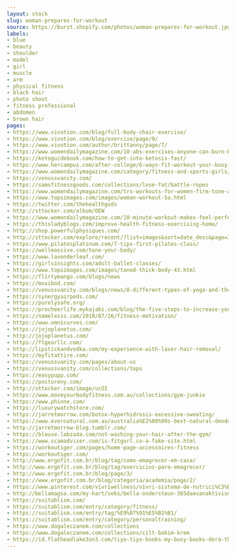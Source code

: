```yaml
---
layout: stock
slug: woman-prepares-for-workout
source: https://burst.shopify.com/photos/woman-prepares-for-workout.jpg
labels:
- blue
- beauty
- shoulder
- model
- girl
- muscle
- arm
- physical fitness
- black hair
- photo shoot
- fitness professional
- abdomen
- brown hair
pages:
- https://www.vivotion.com/blog/full-body-chair-exercise/
- https://www.vivotion.com/blog/exercise/page/9/
- https://www.vivotion.com/author/brittanny/page/7/
- https://www.womendailymagazine.com/10-abs-exercises-anyone-can-burn-belly-fat/
- https://ketoguidebook.com/how-to-get-into-ketosis-fast/
- https://www.hercampus.com/after-college/6-ways-fit-workout-your-busy-adult-schedule
- https://www.womendailymagazine.com/category/fitness-and-sports-girls/page/4/
- https://venussvanity.com/
- https://samsfitnessgoods.com/collections/lose-fat/battle-ropes
- https://www.womendailymagazine.com/trx-workouts-for-women-firm-tone-and-shape-up/
- https://www.topsimages.com/images/woman-workout-5a.html
- https://twitter.com/thehealthgods
- http://sttocker.com/album/OEW
- https://www.womendailymagazine.com/10-minute-workout-makes-feel-perfectly-rejuvenated/
- https://thisladyblogs.com/improve-health-fitness-exercising-home/
- http://shop.powerfulphysiques.com/
- http://sttocker.com/explore/recent/?list=images&sort=date_desc&page=3
- https://www.pilatesplatinum.com/7-tips-first-pilates-class/
- https://wellmassive.com/tone-your-body/
- https://www.lavenderleaf.com/
- https://girlsinsights.com/adult-ballet-classes/
- https://www.topsimages.com/images/toned-thick-body-43.html
- https://flirtymango.com/blogs/news
- https://moxibod.com/
- https://venussvanity.com/blogs/news/8-different-types-of-yoga-and-their-benefits
- https://synergyairpods.com/
- https://purelysafe.org/
- https://procheerlife.mykajabi.com/blog/the-five-steps-to-increase-your-commitment-to-your-goals
- https://namelesss.com/2018/07/26/fitness-motivation/
- https://www.omnicurves.com/
- https://jojoplanetus.com/
- http://jojoplanetus.com/
- https://ftgearllc.com/
- http://lipstickandvodka.com/my-experience-with-laser-hair-removal/
- https://myfitattire.com/
- https://venussvanity.com/pages/about-us
- https://venussvanity.com/collections/tops
- https://easypupp.com/
- https://postureny.com/
- http://sttocker.com/image/ucOI
- https://www.moveyourbodyfitness.com.au/collections/gym-junkie
- https://www.phinne.com/
- https://luxurywatchstore.com/
- https://jarretmorrow.com/botox-hyperhidrosis-excessive-sweating/
- https://www.evernatural.com.au/australia%E2%80%99s-best-natural-deodorant-pastes
- http://jarretmorrow-blog.tumblr.com/
- https://blouse.labzada.com/not-washing-your-hair-after-the-gym/
- https://www.scamadviser.com/is-fitgurl.co-a-fake-site.html
- https://workoutiger.com/pages/home-page-accessoires-fitness
- https://workoutiger.com/
- http://www.ergofit.com.br/blog/tag/como-emagrecer-em-casa/
- http://www.ergofit.com.br/blog/tag/exercicios-para-emagrecer/
- http://www.ergofit.com.br/blog/page/3/
- https://www.ergofit.com.br/blog/categoria/academia/page/2/
- https://www.pinterest.com/vivriwellness/vivri-sistema-de-nutrici%C3%B3n/
- http://bellamagsa.com/my-hart/seks/bella-ondersteun-365daevanaktivisme/
- https://suitablism.com/
- https://suitablism.com/entry/category/fitness/
- https://suitablism.com/entry/tag/%E9%87%91%E5%B1%B1/
- https://suitablism.com/entry/category/personaltraining/
- https://www.dogaleczanem.com/collections
- https://www.dogaleczanem.com/collections/cilt-bakim-krem
- https://id.flatheadlake3on3.com/tiyo-tiyo-books-my-busy-books-dora-the-explorer-where-is-tico/
---
```

